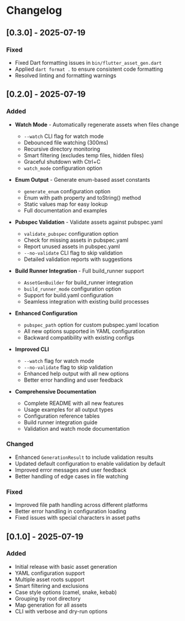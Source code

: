 # Changelog

## [0.3.0] - 2025-07-19

### Fixed
- Fixed Dart formatting issues in `bin/flutter_asset_gen.dart`
- Applied `dart format .` to ensure consistent code formatting
- Resolved linting and formatting warnings

## [0.2.0] - 2025-07-19

### Added
- **Watch Mode** - Automatically regenerate assets when files change
  - `--watch` CLI flag for watch mode
  - Debounced file watching (300ms)
  - Recursive directory monitoring
  - Smart filtering (excludes temp files, hidden files)
  - Graceful shutdown with Ctrl+C
  - `watch_mode` configuration option

- **Enum Output** - Generate enum-based asset constants
  - `generate_enum` configuration option
  - Enum with path property and toString() method
  - Static values map for easy lookup
  - Full documentation and examples

- **Pubspec Validation** - Validate assets against pubspec.yaml
  - `validate_pubspec` configuration option
  - Check for missing assets in pubspec.yaml
  - Report unused assets in pubspec.yaml
  - `--no-validate` CLI flag to skip validation
  - Detailed validation reports with suggestions

- **Build Runner Integration** - Full build_runner support
  - `AssetGenBuilder` for build_runner integration
  - `build_runner_mode` configuration option
  - Support for build.yaml configuration
  - Seamless integration with existing build processes

- **Enhanced Configuration**
  - `pubspec_path` option for custom pubspec.yaml location
  - All new options supported in YAML configuration
  - Backward compatibility with existing configs

- **Improved CLI**
  - `--watch` flag for watch mode
  - `--no-validate` flag to skip validation
  - Enhanced help output with all new options
  - Better error handling and user feedback

- **Comprehensive Documentation**
  - Complete README with all new features
  - Usage examples for all output types
  - Configuration reference tables
  - Build runner integration guide
  - Validation and watch mode documentation

### Changed
- Enhanced `GenerationResult` to include validation results
- Updated default configuration to enable validation by default
- Improved error messages and user feedback
- Better handling of edge cases in file watching

### Fixed
- Improved file path handling across different platforms
- Better error handling in configuration loading
- Fixed issues with special characters in asset paths

## [0.1.0] - 2025-07-19

### Added
- Initial release with basic asset generation
- YAML configuration support
- Multiple asset roots support
- Smart filtering and exclusions
- Case style options (camel, snake, kebab)
- Grouping by root directory
- Map generation for all assets
- CLI with verbose and dry-run options
